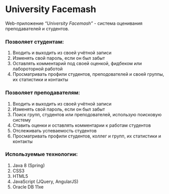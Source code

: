 # University Facemash
Web-приложение *“University Facemash”* - система оценивания преподавателей и студентов.</br>

### Позволяет студентам:</br>
1. Входить и выходить из своей учётной записи</br>
2. Изменять свой пароль, если он был забыт</br>
3. Оставлять комментарий под своей оценкой, фидбеком или лабороторной работой</br>
4. Просматривать профили студентов, преподователей и своей группы, их статистики и контакты</br>

### Позволяет преподавателям:</br>
1. Входить и выходить из своей учётной записи</br>
2. Изменять свой пароль, если он был забыт</br>
3. Поиск групп, студентов или преподователей, использую поисковую систему</br>
4. Ставить оценки и оставлять комментарии к работам студентов
5. Отслеживать успеваемость студентов
6. Просматривать профили студентов, коллег и групп, их статистики и контакты</br>

### Используемые технологии:
1. Java 8 (Spring)</br>
2. CSS3</br>
3. HTML5</br>
4. JavaScript (JQuery, AngularJS)</br>
5. Oracle DB 11xe</br>
